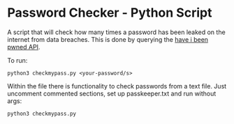 # Password Checker - Python Script
A script that will check how many times a password has been leaked on the internet from data breaches. This is done by querying the [have i been pwned API](https://haveibeenpwned.com/API/v3).

To run:
```
python3 checkmypass.py <your-password/s>
```

Within the file there is functionality to check passwords from a text file. Just uncomment commented sections, set up passkeeper.txt and run without args:
```
python3 checkmypass.py
```
